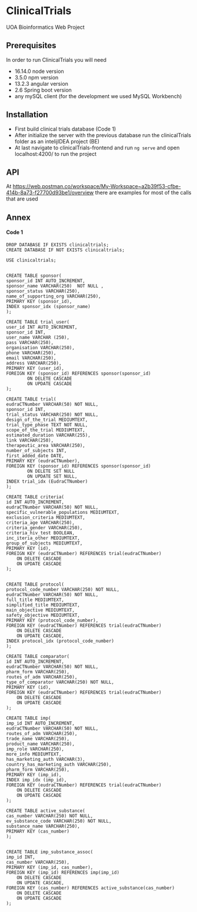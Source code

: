 # ClinicalTrials
UOA Bioinformatics Web Project

## Prerequisites

In order to run ClinicalTrials you will need
-  16.14.0 node version
-  3.5.0 npm version
-  13.2.3 angular version 
- 2.6 Spring boot version  
- any mySQL client (for the development we used MySQL Workbench)

## Installation

- First build clinical trials database (Code 1)
- After initialize the server with the previous database run the clinicalTrials folder as an intelijIDEA project (BE)
- At last navigate to clinicalTrials-frontend and run
``` ng serve ``` and open localhost:4200/ to run the project

## API
At  https://web.postman.co/workspace/My-Workspace~a2b39f53-cfbe-414b-8a73-f27700d93be1/overview there are examples for most of the calls that are used


## Annex
#### Code 1
``` 
DROP DATABASE IF EXISTS clinicaltrials;
CREATE DATABASE IF NOT EXISTS clinicaltrials;

USE clinicaltrials;


CREATE TABLE sponsor(
sponsor_id INT AUTO_INCREMENT,
sponsor_name VARCHAR(250)  NOT NULL ,
sponsor_status VARCHAR(250),
name_of_supporting_org VARCHAR(250),
PRIMARY KEY (sponsor_id),
INDEX sponsor_idx (sponsor_name)
);

CREATE TABLE trial_user(
user_id INT AUTO_INCREMENT,
sponsor_id INT,
user_name VARCHAR (250),
pass VARCHAR(250),
organisation VARCHAR(250),
phone VARCHAR(250),
email VARCHAR(250),
address VARCHAR(250),
PRIMARY KEY (user_id),
FOREIGN KEY (sponsor_id) REFERENCES sponsor(sponsor_id)
		ON DELETE CASCADE
        ON UPDATE CASCADE 
);

CREATE TABLE trial(
eudraCTNumber VARCHAR(50) NOT NULL,
sponsor_id INT,
trial_status VARCHAR(250) NOT NULL,
design_of_the_trial MEDIUMTEXT,
trial_type_phase TEXT NOT NULL,
scope_of_the_trial MEDIUMTEXT,
estimated_duration VARCHAR(255),
link VARCHAR(250),
therapeutic_area VARCHAR(250),
number_of_subjects INT,
first_added_date DATE,
PRIMARY KEY (eudraCTNumber),
FOREIGN KEY (sponsor_id) REFERENCES sponsor(sponsor_id)
		ON DELETE SET NULL
        ON UPDATE SET NULL, 
INDEX trial_idx (EudraCTNumber)
);

CREATE TABLE criteria(
id INT AUTO_INCREMENT,
eudraCTNumber VARCHAR(50) NOT NULL,
specific_vulnerable_populations MEDIUMTEXT,
exclusion_criteria MEDIUMTEXT,
criteria_age VARCHAR(250),
criteria_gender VARCHAR(250),
criteria_hiv_test BOOLEAN,
inc_iteria_other MEDIUMTEXT,
group_of_subjects MEDIUMTEXT,
PRIMARY KEY (id),
FOREIGN KEY (eudraCTNumber) REFERENCES trial(eudraCTNumber)
	ON DELETE CASCADE
	ON UPDATE CASCADE 
);


CREATE TABLE protocol(
protocol_code_number VARCHAR(250) NOT NULL,
eudraCTNumber VARCHAR(50) NOT NULL,
full_title MEDIUMTEXT,
simplified_title MEDIUMTEXT,
main_objective MEDIUMTEXT,
safety_objective MEDIUMTEXT,
PRIMARY KEY (protocol_code_number),
FOREIGN KEY (eudraCTNumber) REFERENCES trial(eudraCTNumber)
	ON DELETE CASCADE
	ON UPDATE CASCADE,
INDEX protocol_idx (protocol_code_number)
);

CREATE TABLE comparator(
id INT AUTO_INCREMENT,
eudraCTNumber VARCHAR(50) NOT NULL,
pharm_form VARCHAR(250),
routes_of_adm VARCHAR(250),
type_of_comparator VARCHAR(250) NOT NULL,
PRIMARY KEY (id),
FOREIGN KEY (eudraCTNumber) REFERENCES trial(eudraCTNumber)
	ON DELETE CASCADE
	ON UPDATE CASCADE
);

CREATE TABLE imp(
imp_id INT AUTO_INCREMENT,
eudraCTNumber VARCHAR(50) NOT NULL,
routes_of_adm VARCHAR(250),
trade_name VARCHAR(250),
product_name VARCHAR(250),
imp_role VARCHAR(250),
more_info MEDIUMTEXT,
has_marketing_auth VARCHAR(3),
country_has_marketing_auth VARCHAR(250),
pharm_form VARCHAR(250),
PRIMARY KEY (imp_id),
INDEX imp_idx (imp_id),
FOREIGN KEY (eudraCTNumber) REFERENCES trial(eudraCTNumber)
	ON DELETE CASCADE
	ON UPDATE CASCADE
);

CREATE TABLE active_substance(
cas_number VARCHAR(250) NOT NULL,
ev_substance_code VARCHAR(250) NOT NULL,
substance_name VARCHAR(250),
PRIMARY KEY (cas_number)
);


CREATE TABLE imp_substance_assoc(
imp_id INT,
cas_number VARCHAR(250),
PRIMARY KEY (imp_id, cas_number),
FOREIGN KEY (imp_id) REFERENCES imp(imp_id)
	ON DELETE CASCADE
	ON UPDATE CASCADE,
FOREIGN KEY (cas_number) REFERENCES active_substance(cas_number)
	ON DELETE CASCADE
	ON UPDATE CASCADE
);
```





